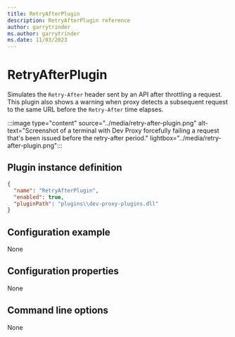 ```yaml
---
title: RetryAfterPlugin
description: RetryAfterPlugin reference
author: garrytrinder
ms.author: garrytrinder
ms.date: 11/03/2023
---
```


# RetryAfterPlugin

Simulates the `Retry-After` header sent by an API after throttling a request. This plugin also shows a warning when proxy detects a subsequent request to the same URL before the `Retry-After` time elapses.

:::image type="content" source="../media/retry-after-plugin.png" alt-text="Screenshot of a terminal with Dev Proxy forcefully failing a request that's been issued before the retry-after period." lightbox="../media/retry-after-plugin.png":::

## Plugin instance definition

```json
{
  "name": "RetryAfterPlugin",
  "enabled": true,
  "pluginPath": "plugins\\dev-proxy-plugins.dll"
}
```

## Configuration example

None

## Configuration properties

None

## Command line options

None
